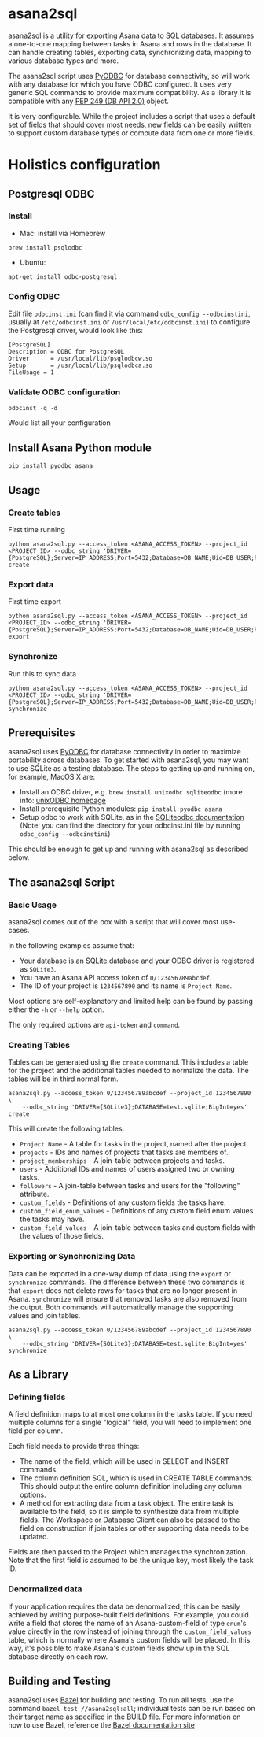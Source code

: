 # asana2sql

asana2sql is a utility for exporting Asana data to SQL databases.  It assumes a
one-to-one mapping between tasks in Asana and rows in the database.  It can
handle creating tables, exporting data, synchronizing data, mapping to various
database types and more.

The asana2sql script uses [PyODBC](https://github.com/mkleehammer/pyodbc) for
database connectivity, so will work with any database for which you have ODBC
configured.  It uses very generic SQL commands to provide maximum
compatibility.  As a library it is compatible with any
[PEP 249 (DB API 2.0)](https://www.python.org/dev/peps/pep-0249/) object.

It is very configurable.  While the project includes a script that uses a
default set of fields that should cover most needs, new fields can be easily
written to support custom database types or compute data from one or more fields.

# Holistics configuration
## Postgresql ODBC
### Install
* Mac: install via Homebrew

```
brew install psqlodbc
```

* Ubuntu:

```
apt-get install odbc-postgresql
```

### Config ODBC

Edit file `odbcinst.ini` (can find it via command `odbc_config --odbcinstini`,
usually at `/etc/odbcinst.ini` or `/usr/local/etc/odbcinst.ini`) to configure the Postgresql driver,
would look like this:

```
[PostgreSQL]
Description = ODBC for PostgreSQL
Driver      = /usr/local/lib/psqlodbcw.so
Setup       = /usr/local/lib/psqlodbca.so
FileUsage = 1
```

### Validate ODBC configuration

```
odbcinst -q -d
```

Would list all your configuration

## Install Asana Python module
```
pip install pyodbc asana
```

## Usage
### Create tables

First time running
```
python asana2sql.py --access_token <ASANA_ACCESS_TOKEN> --project_id <PROJECT_ID> --odbc_string 'DRIVER={PostgreSQL};Server=IP_ADDRESS;Port=5432;Database=DB_NAME;Uid=DB_USER;Pwd=DB_PASSWORD;' create
```

### Export data
First time export

```
python asana2sql.py --access_token <ASANA_ACCESS_TOKEN> --project_id <PROJECT_ID> --odbc_string 'DRIVER={PostgreSQL};Server=IP_ADDRESS;Port=5432;Database=DB_NAME;Uid=DB_USER;Pwd=DB_PASSWORD;' export
```

### Synchronize
Run this to sync data

```
python asana2sql.py --access_token <ASANA_ACCESS_TOKEN> --project_id <PROJECT_ID> --odbc_string 'DRIVER={PostgreSQL};Server=IP_ADDRESS;Port=5432;Database=DB_NAME;Uid=DB_USER;Pwd=DB_PASSWORD;' synchronize
```

## Prerequisites

asana2sql uses [PyODBC](https://github.com/mkleehammer/pyodbc) for database
connectivity in order to maximize portability across databases. To get started
with asana2sql, you may want to use SQLite as a testing database. The steps to
getting up and running on, for example, MacOS X are:

* Install an ODBC driver, e.g. `brew install unixodbc sqliteodbc` (more info: [unixODBC
  homepage](http://www.unixodbc.org/)
* Install prerequisite Python modules: `pip install pyodbc asana`
* Setup odbc to work with SQLite, as in the [SQLiteodbc documentation](http://www.ch-werner.de/sqliteodbc/html/index.html)
  (Note: you can find the directory for your odbcinst.ini file by running
  `odbc_config --odbcinstini`)

This should be enough to get up and running with asana2sql as described below.

## The asana2sql Script

### Basic Usage

asana2sql comes out of the box with a script that will cover most use-cases.

In the following examples assume that:

* Your database is an SQLite database and your ODBC driver is registered as
  `SQLite3`.
* You have an Asana API access token of `0/123456789abcdef`.
* The ID of your project is `1234567890` and its name is `Project Name`.

Most options are self-explanatory and limited help can be found by passing
either the `-h` or `--help` option.

The only required options are `api-token` and `command`.

### Creating Tables

Tables can be generated using the `create` command.  This includes a table for
the project and the additional tables needed to normalize the data.  The tables
will be in third normal form.

```
asana2sql.py --access_token 0/123456789abcdef --project_id 1234567890 \
    --odbc_string 'DRIVER={SQLite3};DATABASE=test.sqlite;BigInt=yes' create
```

This will create the following tables:

* `Project Name` - A table for tasks in the project, named after the project.
* `projects` - IDs and names of projects that tasks are members of.
* `project_memberships` - A join-table between projects and tasks.
* `users` - Additional IDs and names of users assigned two or owning tasks.
* `followers` - A join-table between tasks and users for the "following"
  attribute.
* `custom_fields` - Definitions of any custom fields the tasks have.
* `custom_field_enum_values` - Definitions of any custom field enum values the
  tasks may have.
* `custom_field_values` - A join-table between tasks and custom fields with
  the values of those fields.

### Exporting or Synchronizing Data

Data can be exported in a one-way dump of data using the `export` or
`synchronize` commands.  The difference between these two commands is that
`export` does not delete rows for tasks that are no longer present in Asana.
`synchronize` will ensure that removed tasks are also removed from the output.
Both commands will automatically manage the supporting values and join tables.

```
asana2sql.py --access_token 0/123456789abcdef --project_id 1234567890 \
    --odbc_string 'DRIVER={SQLite3};DATABASE=test.sqlite;BigInt=yes' synchronize
```

## As a Library

### Defining fields

A field definition maps to at most one column in the tasks table.  If you need
multiple columns for a single "logical" field, you will need to implement one
field per column.

Each field needs to provide three things:

* The name of the field, which will be used in SELECT and INSERT commands.
* The column definition SQL, which is used in CREATE TABLE commands.  This
  should output the entire column definition including any column options.
* A method for extracting data from a task object.  The entire task is available
  to the field, so it is simple to synthesize data from multiple fields.  The
  Workspace or Database Client can also be passed to the field on construction
  if join tables or other supporting data needs to be updated.

Fields are then passed to the Project which manages the synchronization.  Note
that the first field is assumed to be the unique key, most likely the task ID.

### Denormalized data

If your application requires the data be denormalized, this can be easily
achieved by writing purpose-built field definitions.  For example, you could
write a field that stores the name of an Asana-custom-field of type `enum`'s
value directly in the row instead of joining through the `custom_field_values`
table, which is normally where Asana's custom fields will be placed. In this
way, it's possible to make Asana's custom fields show up in the SQL database
directly on each row.

## Building and Testing

asana2sql uses [Bazel](http://www.bazel.io/) for building and testing. To run
all tests, use the command `bazel test //asana2sql:all`; individual tests can be
run based on their target name as specified in the [BUILD
file](https://github.com/Asana/asana2sql/blob/master/asana2sql/BUILD). For more
information on how to use Bazel, reference the [Bazel documentation
site](http://www.bazel.io/docs/install.html)

